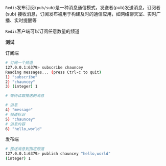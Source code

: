 `Redis`发布订阅`(pub/sub)`是一种消息通信模式，发送者(pub)发送消息，订阅者(sub)
接收消息，订阅发布被用于构建及时的通信应用，如网络聊天室、实时广播、实时提醒等

`Redis`客户端可以订阅任意数量的频道

**测试**

订阅端

```bash
# 订阅一个频道
127.0.0.1:6379> subscribe chauncey 
Reading messages... (press Ctrl-c to quit)
1) "subscribe"
2) "chauncey"
3) (integer) 1

# 等待读取推送的消息

# 消息
4) "message"
# 频道标识
5) "chauncey"
# 消息内容
6) "hello,world"
```

发布端

```bash
# 推送消息到指定频道
127.0.0.1:6379> publish chauncey "hello,world"
(integer) 1
```